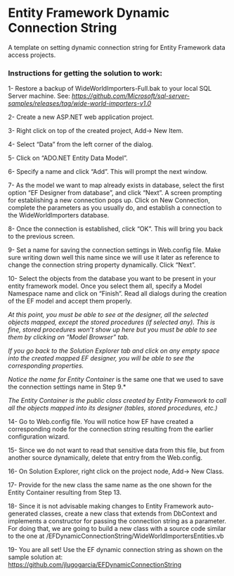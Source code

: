 # Entity Framework Dynamic Connection String
A template on setting dynamic connection string for Entity Framework data access projects.

### Instructions for getting the solution to work:

1- Restore a backup of WideWorldImporters-Full.bak to your local SQL Server machine. See: 
 *https://github.com/Microsoft/sql-server-samples/releases/tag/wide-world-importers-v1.0*

2-	Create a new ASP.NET web application project.

3-	Right click on top of the created project, Add-> New Item.

4-	Select “Data” from the left corner of the dialog.

5-	Click on “ADO.NET Entity Data Model”.

6-  Specify a name and click “Add”. This will prompt the next window.

7-	As the model we want to map already exists in database, select the first option “EF Designer from database”, and click “Next”. A screen prompting for establishing a new connection pops up. Click on New Connection, complete the parameters as you usually do, and establish a connection to the WideWorldImporters database.

8-	Once the connection is established, click “OK”. This will bring you back to the previous screen.

9- Set a name for saving the connection settings in Web.config file. Make sure writing down well this name since we will use it later as reference to change the connection string property dynamically. Click “Next”.

10-	Select the objects from the database you want to be present in your entity framework model. Once you select them all, specify a Model Namespace name and click on “Finish”. Read all dialogs during the creation of the EF model and accept them properly.

*At this point, you must be able to see at the designer, all the selected objects mapped, except the stored procedures (if selected any). This is fine, stored procedures won’t show up here but you must be able to see them by clicking on “Model Browser” tab.*

*If you go back to the Solution Explorer tab and click on any empty space into the created mapped EF designer, you will be able to see the corresponding properties.*

*Notice the name for Entity Container* is the same one that we used to save the connection settings name in Step 9.*

*The Entity Container is the public class created by Entity Framework to call all the objects mapped into its designer (tables, stored procedures, etc.)*

14-	Go to Web.config file. You will notice how EF have created a corresponding node for the connection string resulting from the earlier configuration wizard.

15- Since we do not want to read that sensitive data from this file, but from another source dynamically, delete that entry from the Web.config.

16-	On Solution Explorer, right click on the project node, Add-> New Class.

17-	Provide for the new class the same name as the one shown for the Entity Container resulting from Step 13.

18- Since it is not advisable making changes to Entity Framework auto-generated classes, create a new class that extends from DbContext and implements a constructor for passing the connection string as a parameter. For doing that, we are going to build a new class with a source code similar to the one at /EFDynamicConnectionString/WideWorldImportersEntities.vb

19-	You are all set! Use the EF dynamic connection string as shown on the sample solution at: https://github.com/jlugogarcia/EFDynamicConnectionString
